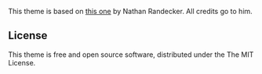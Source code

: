 
This theme is based on [this one](https://github.com/nrandecker/particle) by Nathan Randecker. All credits go to him.

## License

This theme is free and open source software, distributed under the The MIT License.
